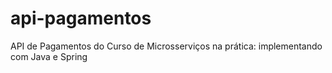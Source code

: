 # api-pagamentos
API de Pagamentos do Curso de Microsserviços na prática: implementando com Java e Spring
